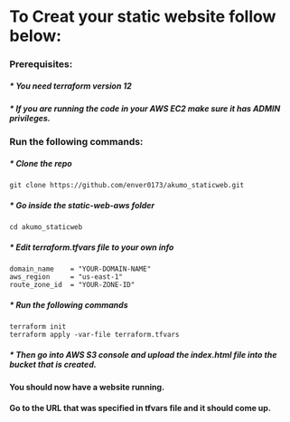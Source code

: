# To Creat your static website follow below:
### Prerequisites:
##### * You need terraform version 12
##### * If you are running the code in your AWS EC2 make sure it has ADMIN privileges.
### Run the following commands:
#####  * Clone the repo
```
git clone https://github.com/enver0173/akumo_staticweb.git
```
##### * Go inside the static-web-aws folder
```
cd akumo_staticweb
```
##### * Edit terraform.tfvars file to your own info
```
domain_name    = "YOUR-DOMAIN-NAME"
aws_region     = "us-east-1"
route_zone_id  = "YOUR-ZONE-ID"
```
##### * Run the following commands
```
terraform init
terraform apply -var-file terraform.tfvars
```
##### * Then go into AWS S3 console and upload the index.html file into the bucket that is created.

#### You should now have a website running. 
#### Go to the URL that was specified in tfvars file and it should come up.
